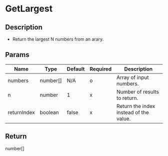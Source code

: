 # GetLargest

## Description
- Return the largest N numbers from an arary.

## Params
|Name|Type|Default|Required|Description|
|--|--|--|--|--|
|numbers|number[]|N/A|o|Array of input numbers.|
|n|number|1|x|Number of results to return.|
|returnIndex|boolean|false|x|Return the index instead of the value.|

## Return 
number[]
